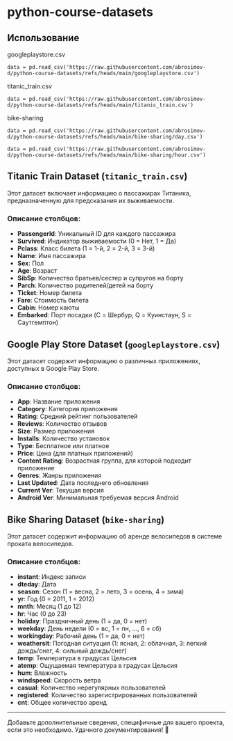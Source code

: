 # python-course-datasets

## Использование

googleplaystore.csv
```
data = pd.read_csv('https://raw.githubusercontent.com/abrosimov-d/python-course-datasets/refs/heads/main/googleplaystore.csv')
```

titanic_train.csv
```
data = pd.read_csv('https://raw.githubusercontent.com/abrosimov-d/python-course-datasets/refs/heads/main/titanic_train.csv')
```

bike-sharing
```
data = pd.read_csv('https://raw.githubusercontent.com/abrosimov-d/python-course-datasets/refs/heads/main/bike-sharing/day.csv')

data = pd.read_csv('https://raw.githubusercontent.com/abrosimov-d/python-course-datasets/refs/heads/main/bike-sharing/hour.csv')
```


## Titanic Train Dataset (`titanic_train.csv`)

Этот датасет включает информацию о пассажирах Титаника, предназначенную для предсказания их выживаемости.

### Описание столбцов:
- **PassengerId**: Уникальный ID для каждого пассажира
- **Survived**: Индикатор выживаемости (0 = Нет, 1 = Да)
- **Pclass**: Класс билета (1 = 1-й, 2 = 2-й, 3 = 3-й)
- **Name**: Имя пассажира
- **Sex**: Пол
- **Age**: Возраст
- **SibSp**: Количество братьев/сестер и супругов на борту
- **Parch**: Количество родителей/детей на борту
- **Ticket**: Номер билета
- **Fare**: Стоимость билета
- **Cabin**: Номер каюты
- **Embarked**: Порт посадки (C = Шербур, Q = Куинстаун, S = Саутгемптон)

## Google Play Store Dataset (`googleplaystore.csv`)

Этот датасет содержит информацию о различных приложениях, доступных в Google Play Store.

### Описание столбцов:
- **App**: Название приложения
- **Category**: Категория приложения
- **Rating**: Средний рейтинг пользователей
- **Reviews**: Количество отзывов
- **Size**: Размер приложения
- **Installs**: Количество установок
- **Type**: Бесплатное или платное
- **Price**: Цена (для платных приложений)
- **Content Rating**: Возрастная группа, для которой подходит приложение
- **Genres**: Жанры приложения
- **Last Updated**: Дата последнего обновления
- **Current Ver**: Текущая версия
- **Android Ver**: Минимальная требуемая версия Android

## Bike Sharing Dataset (`bike-sharing`)

Этот датасет содержит информацию об аренде велосипедов в системе проката велосипедов.

### Описание столбцов:
- **instant**: Индекс записи
- **dteday**: Дата
- **season**: Сезон (1 = весна, 2 = лето, 3 = осень, 4 = зима)
- **yr**: Год (0 = 2011, 1 = 2012)
- **mnth**: Месяц (1 до 12)
- **hr**: Час (0 до 23)
- **holiday**: Праздничный день (1 = да, 0 = нет)
- **weekday**: День недели (0 = вс, 1 = пн, …, 6 = сб)
- **workingday**: Рабочий день (1 = да, 0 = нет)
- **weathersit**: Погодная ситуация (1: ясная, 2: облачная, 3: легкий дождь/снег, 4: сильный дождь/снег)
- **temp**: Температура в градусах Цельсия
- **atemp**: Ощущаемая температура в градусах Цельсия
- **hum**: Влажность
- **windspeed**: Скорость ветра
- **casual**: Количество нерегулярных пользователей
- **registered**: Количество зарегистрированных пользователей
- **cnt**: Общее количество аренд

---

Добавьте дополнительные сведения, специфичные для вашего проекта, если это необходимо. Удачного документирования! 🚀

